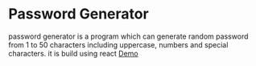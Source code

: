 # Password Generator

password generator is a program which can generate random password from 1 to 50 characters including uppercase, numbers and special characters. it is build using react
[Demo](https://passwordgen-lovat.vercel.app/)